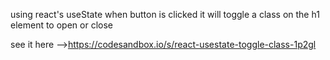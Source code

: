 using react's useState when button is clicked it will toggle a class on the h1 element to open or close

see it here -->https://codesandbox.io/s/react-usestate-toggle-class-1p2gl
